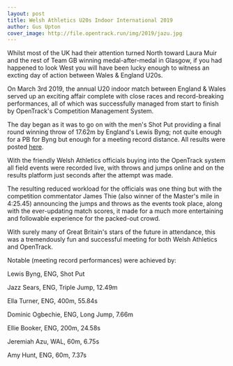 ```yaml
---
layout: post
title: Welsh Athletics U20s Indoor International 2019
author: Gus Upton
cover_image: http://file.opentrack.run/img/2019/jazu.jpg
---
```


Whilst most of the UK had their attention turned North toward Laura Muir and the rest of Team GB winning medal-after-medal in Glasgow, if you had happened to look West you will have been lucky enough to witness an excting day of action between Wales & England U20s. 

On March 3rd 2019, the annual U20 indoor match between England & Wales served up an exciting affair complete with close races and record-breaking performances, all of which was successfully managed from start to finish by OpenTrack's Competition Management System. 

The day began as it was to go on with the men's Shot Put providing a final round winning throw of 17.62m by England's Lewis Byng; not quite enough for a PB for Byng but enough for a meeting record distance. All results were posted <a href="https://data.opentrack.run/x/2019/GBR/waii/event/">here</a>. 

With the friendly Welsh Athletics officials buying into the OpenTrack system all field events were recorded live, with throws and jumps online and on the results platform just seconds after the attempt was made. 

The resulting reduced workload for the officials was one thing but with the competition commentator James Thie (also winner of the Master's mile in 4:25.45) announcing the jumps and throws as the events took place, along with the ever-updating match scores, it made for a much more entertaining and followable experience for the packed-out crowd. 

With surely many of Great Britain's stars of the future in attendance, this was a tremendously fun and successful meeting for both Welsh Athletics and OpenTrack. 

Notable (meeting record performances) were achieved by:

Lewis Byng, ENG, Shot Put

Jazz Sears, ENG, Triple Jump, 12.49m

Ella Turner, ENG, 400m, 55.84s

Dominic Ogbechie, ENG, Long Jump, 7.66m

Ellie Booker, ENG, 200m, 24.58s

Jeremiah Azu, WAL, 60m, 6.75s

Amy Hunt, ENG, 60m, 7.37s